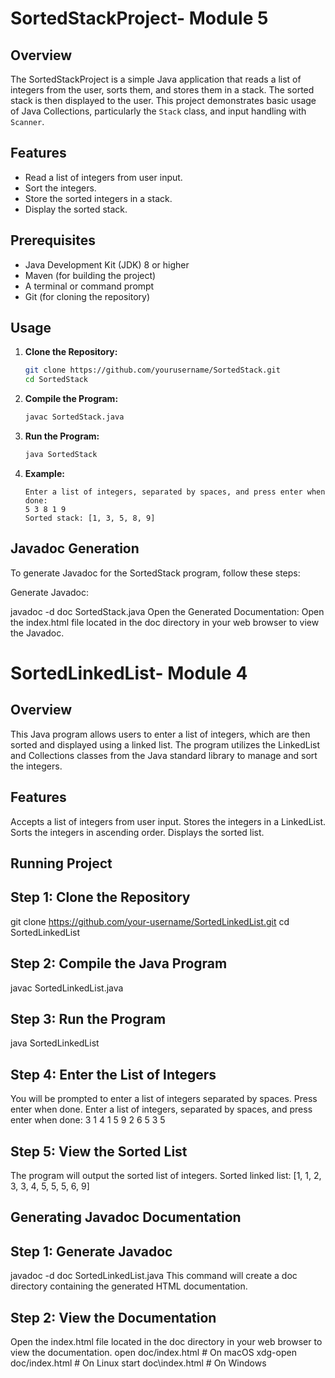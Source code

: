 # SortedStackProject- Module 5

## Overview

The SortedStackProject is a simple Java application that reads a list of integers from the user, sorts them, and stores them in a stack. The sorted stack is then displayed to the user. This project demonstrates basic usage of Java Collections, particularly the `Stack` class, and input handling with `Scanner`.

## Features

- Read a list of integers from user input.
- Sort the integers.
- Store the sorted integers in a stack.
- Display the sorted stack.

## Prerequisites

- Java Development Kit (JDK) 8 or higher
- Maven (for building the project)
- A terminal or command prompt
- Git (for cloning the repository)
## Usage

1. **Clone the Repository:**
    ```bash
    git clone https://github.com/yourusername/SortedStack.git
    cd SortedStack
    ```

2. **Compile the Program:**
    ```bash
    javac SortedStack.java
    ```

3. **Run the Program:**
    ```bash
    java SortedStack
    ```

4. **Example:**
    ```
    Enter a list of integers, separated by spaces, and press enter when done:
    5 3 8 1 9
    Sorted stack: [1, 3, 5, 8, 9]
    ```

## Javadoc Generation

To generate Javadoc for the SortedStack program, follow these steps:

Generate Javadoc:

javadoc -d doc SortedStack.java
Open the Generated Documentation:
Open the index.html file located in the doc directory in your web browser to view the Javadoc.

# SortedLinkedList- Module 4
## Overview 
This Java program allows users to enter a list of integers, which are then sorted and displayed using a linked list. The program utilizes the LinkedList and Collections classes from the Java standard library to manage and sort the integers.

## Features

Accepts a list of integers from user input.
Stores the integers in a LinkedList.
Sorts the integers in ascending order.
Displays the sorted list.

## Running Project
## Step 1: Clone the Repository
git clone https://github.com/your-username/SortedLinkedList.git
cd SortedLinkedList
## Step 2: Compile the Java Program
javac SortedLinkedList.java
## Step 3: Run the Program
java SortedLinkedList
## Step 4: Enter the List of Integers
You will be prompted to enter a list of integers separated by spaces. Press enter when done.
Enter a list of integers, separated by spaces, and press enter when done:
3 1 4 1 5 9 2 6 5 3 5
## Step 5: View the Sorted List
The program will output the sorted list of integers.
Sorted linked list: [1, 1, 2, 3, 3, 4, 5, 5, 5, 6, 9]

## Generating Javadoc Documentation
## Step 1: Generate Javadoc

javadoc -d doc SortedLinkedList.java
This command will create a doc directory containing the generated HTML documentation.

## Step 2: View the Documentation
Open the index.html file located in the doc directory in your web browser to view the documentation.
open doc/index.html  # On macOS
xdg-open doc/index.html  # On Linux
start doc\index.html  # On Windows

